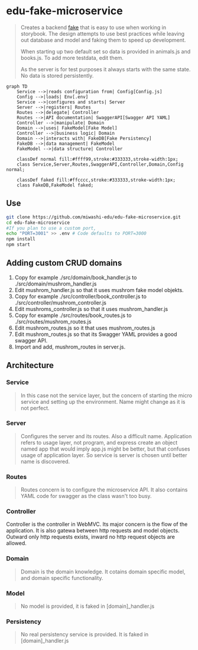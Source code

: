 # edu-fake-microservice

> Creates a backend [fake](https://martinfowler.com/bliki/TestDouble.html) that is easy to use when working in storybook.
> The design attempts to use best practices while leaving out database and model and faking them to speed up development.
>
> When starting up two default set so data is provided in animals.js and books.js. To add more testdata, edit them.
>
> As the server is for test purposes it always starts with the same state. No data is stored persistently.

```mermaid
graph TD
    Service -->|reads configuration from| Config[Config.js]
    Config -->|loads| Env[.env]
    Service -->|configures and starts| Server
    Server -->|registers| Routes
    Routes -->|delegate| Controller
    Routes -->|API documentation| SwaggerAPI[Swagger API YAML]
    Controller -->|manipulate| Domain
    Domain -->|uses| FakeModel[Fake Model]
    Controller -->|business logic| Domain
    Domain -->|interacts with| FakeDB[Fake Persistency]
    FakeDB -->|data management| FakeModel
    FakeModel -->|data structure| Controller

    classDef normal fill:#ffff99,stroke:#333333,stroke-width:1px;
    class Service,Server,Routes,SwaggerAPI,Controller,Domain,Config normal;

    classDef faked fill:#ffcccc,stroke:#333333,stroke-width:1px;
    class FakeDB,FakeModel faked;
```

## Use

```bash
git clone https://github.com/miwashi-edu/edu-fake-microservice.git
cd edu-fake-microservice
#If you plan to use a custom port,
echo "PORT=3001" >> .env # Code defaults to PORT=3000
npm install
npm start
```

## Adding custom CRUD domains

1. Copy for example ./src/domain/book_handler.js to ./src/domain/mushrom_handler.js
2. Edit mushrom_handler.js so that it uses mushrom fake model objekts.
3. Copy for example ./src/controller/book_controller.js to ./src/controller/mushrom_controller.js
4. Edit mushroms_controller.js so that it uses mushrom_handler.js
5. Copy for example ./src/routes/book_routes.js to ./src/routes/mushrom_routes.js
6. Edit mushrom_routes.js so it that uses mushrom_routes.js
7. Edit mushrom_routes.js so that its Swagger YAML provides a good swagger API.
8. Import and add, mushrom_routes in server.js.

## Architecture

### Service

> In this case not the service layer, but the concern of starting the micro service and setting up the environment. Name might change as it is not perfect.

### Server

> Configures the server and its routes. Also a difficult name. Application refers to usage layer, not program, and express create an object named app that would imply app.js might be better, but that confuses usage of application layer. So service is server is chosen until better name is discovered.

### Routes

> Routes concern is to configure the microservice API. It also contains YAML code for swagger as the class wasn't too busy.

### Controller

Controller is the controller in WebMVC. Its major concern is the flow of the application. It is also gatewa between http requests and model objects. Outward only http requests exists, inward no http request objects are allowed.

### Domain

> Domain is the domain knowledge. It cotains domain specific model, and domain specific functionality.

### Model

> No model is provided, it is faked in [domain]_handler.js

### Persistency

> No real persistency service is provided. It is faked in [domain]_handler.js

